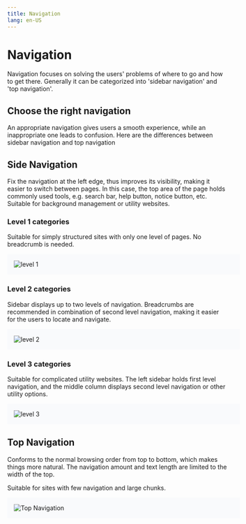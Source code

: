 ```yaml
---
title: Navigation
lang: en-US
---
```


<style scoped lang="scss">
  .image-wrapper {
    padding: 15px;
    background-color: rgb(249, 250, 252);
    width: 100%;
    margin-bottom: 15px;
  }
</style>

# Navigation

Navigation focuses on solving the users' problems of where to go and how to get
there. Generally it can be categorized into 'sidebar navigation' and 'top navigation'.

## Choose the right navigation

An appropriate navigation gives users a smooth experience, while an inappropriate
one leads to confusion. Here are the differences between sidebar navigation and
top navigation

## Side Navigation

Fix the navigation at the left edge, thus improves its visibility, making it
easier to switch between pages. In this case, the top area of the page holds
commonly used tools, e.g. search bar, help button, notice button, etc. Suitable
for background management or utility websites.

### Level 1 categories

Suitable for simply structured sites with only one level of pages. No breadcrumb is needed.

<div class="image-wrapper">
<img src="/.vitepress/assets/images/navbar_1.png" alt="level 1">
</div>

### Level 2 categories

Sidebar displays up to two levels of navigation. Breadcrumbs are recommended in
combination of second level navigation, making it easier for the users to locate
and navigate.

<div class="image-wrapper">
<img src="/.vitepress/assets/images/navbar_2.png" alt="level 2">
</div>

### Level 3 categories

Suitable for complicated utility websites. The left sidebar holds first level
navigation, and the middle column displays second level navigation or other utility
options.

<div class="image-wrapper">
<img src="/.vitepress/assets/images/navbar_3.png" alt="level 3">
</div>

## Top Navigation

Conforms to the normal browsing order from top to bottom, which makes things more
natural. The navigation amount and text length are limited to the width of the top.

Suitable for sites with few navigation and large chunks.

<div class="image-wrapper">
<img src="/.vitepress/assets/images/navbar_0.png" alt="Top Navigation">
</div>
